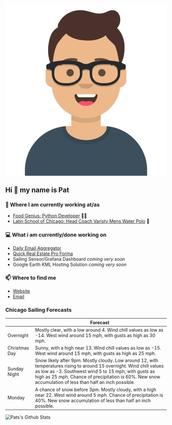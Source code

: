 [![Social banner for p-j-falconer](https://raw.githubusercontent.com/P-J-FALCONER/P-J-FALCONER/master/assets/avataaars.svg)](https://patfalconer.com/)
## Hi :wave: my name is Pat

### 💼 Where I am currently working at/as
- [Food Genius: Python Developer](https://getfoodgenius.com/) 🍔🐍
- [Latin School of Chicago: Head Coach Varisty Mens Water Polo](https://www.latinschool.org/) 🤽


### 💻 What i am currently/done working on
 - [Daily Email Aggregator](https://github.com/P-J-FALCONER/dott_daily_mail)
 - [Quick Real Estate Pro Forma](https://github.com/P-J-FALCONER/henry)
 - Sailing Sensor/Grafana Dashboard *coming very soon*
 - Google Earth KML Hosting Solution *coming very soon*

### 📫 Where to find me
 - [Website](https://patfalconer.com/)
 - [Email](mailto:patrick.j.falconer@gmail.com)


### Chicago Sailing Forecasts
|   | Forecast  |
|---|---|
| Overnight | Mostly clear, with a low around 4. Wind chill values as low as -14. West wind around 15 mph, with gusts as high as 30 mph. |
| Christmas Day | Sunny, with a high near 13. Wind chill values as low as -15. West wind around 15 mph, with gusts as high as 25 mph. |
| Sunday Night | Snow likely after 9pm. Mostly cloudy. Low around 12, with temperatures rising to around 15 overnight. Wind chill values as low as -3. Southwest wind 5 to 15 mph, with gusts as high as 25 mph. Chance of precipitation is 60%. New snow accumulation of less than half an inch possible. |
| Monday | A chance of snow before 3pm. Mostly cloudy, with a high near 22. West wind around 5 mph. Chance of precipitation is 40%. New snow accumulation of less than half an inch possible. |

![Pats's Github Stats](https://github-readme-stats.vercel.app/api?username=p-j-falconer&show_icons=true&theme=radical)
